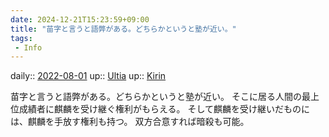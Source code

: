 ```yaml
---
date: 2024-12-21T15:23:59+09:00
title: "苗字と言うと語弊がある。どちらかというと塾が近い。"
tags:
 - Info
---
```


daily:: [2022-08-01](Daily_Note/2022-08-01.md)
up:: [Ultia](../Bar/Novel/Nacaria/Ultia.md)
up:: [Kirin](../Bar/Novel/Nacaria/Kirin.md)

苗字と言うと語弊がある。どちらかというと塾が近い。
そこに居る人間の最上位成績者に麒麟を受け継ぐ権利がもらえる。
そして麒麟を受け継いだものには、麒麟を手放す権利も持つ。
双方合意すれば暗殺も可能。


